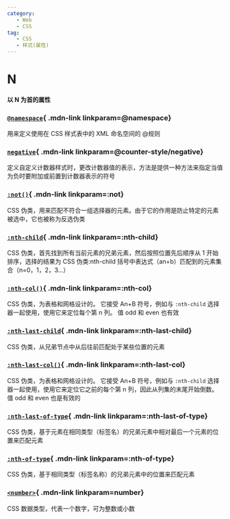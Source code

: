 ```yaml
---
category:
   - Web
   - CSS
tag:
   - CSS
   - 样式(属性)  
---
```







# N

#### 以 N 为首的属性

<Mcard>

### [`@namespace`][zh-link]{ .mdn-link linkparam=@namespace}
用来定义使用在 CSS 样式表中的 XML 命名空间的 @规则
</Mcard>

<Mcard>

### [`negative`][en-link]{ .mdn-link linkparam=@counter-style/negative}
定义自定义计数器样式时，更改计数器值的表示，方法是提供一种方法来指定当值为负时要附加或前置到计数器表示的符号
</Mcard>

<Mcard>

### [`:not()`][zh-link]{ .mdn-link linkparam=:not}
CSS 伪类，用来匹配不符合一组选择器的元素。由于它的作用是防止特定的元素被选中，它也被称为反选伪类
</Mcard>

<Mcard>

### [`:nth-child`][zh-link]{ .mdn-link linkparam=:nth-child}
CSS 伪类，首先找到所有当前元素的兄弟元素，然后按照位置先后顺序从 1 开始排序，选择的结果为 CSS 伪类:nth-child 括号中表达式（an+b）匹配到的元素集合（n=0，1，2，3...）
</Mcard>

<Mcard>

### [`:nth-col()`][en-link]{ .mdn-link linkparam=:nth-col}
CSS 伪类，为表格和网格设计的。 它接受 An+B 符号，例如与 `:nth-child` 选择器一起使用，使用它来定位每个第 n 列。 值 odd 和 even 也有效
</Mcard>

<Mcard>

### [`:nth-last-child`][zh-link]{ .mdn-link linkparam=:nth-last-child}
CSS 伪类，从兄弟节点中从后往前匹配处于某些位置的元素
</Mcard>

<Mcard>

### [`:nth-last-col()`][en-link]{ .mdn-link linkparam=:nth-last-col}
CSS 伪类，为表格和网格设计的。 它接受 An+B 符号，例如与 `:nth-child` 选择器一起使用，使用它来定位它之前的每个第 n 列，因此从列集的末尾开始倒数。 值 odd 和 even 也是有效的
</Mcard>

<Mcard>

### [`:nth-last-of-type`][zh-link]{ .mdn-link linkparam=:nth-last-of-type}
CSS 伪类，基于元素在相同类型（标签名）的兄弟元素中相对最后一个元素的位置来匹配元素
</Mcard>

<Mcard>

### [`:nth-of-type`][zh-link]{ .mdn-link linkparam=:nth-of-type}
CSS 伪类，基于相同类型（标签名称）的兄弟元素中的位置来匹配元素
</Mcard>

<Mcard>

### [`<number>`][zh-link]{ .mdn-link linkparam=number}
CSS 数据类型，代表一个数字，可为整数或小数
</Mcard>

[zh-link]:https://developer.mozilla.org/zh-CN/docs/Web/CSS/
[en-link]:https://developer.mozilla.org/en-US/docs/Web/CSS/